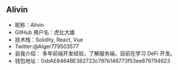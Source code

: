## Alivin

- 昵称：Alivin
- GitHub 用户名：虎比大雄
- 技术栈：Solidity, React, Vue
- Twitter:@Alger779503577
- 自我介绍： 多年前端开发经验，了解服务端，目前在学习 DeFi 开发。
- 钱包地址：0xbAE8464BE362723c797b146773f53ee879794623
